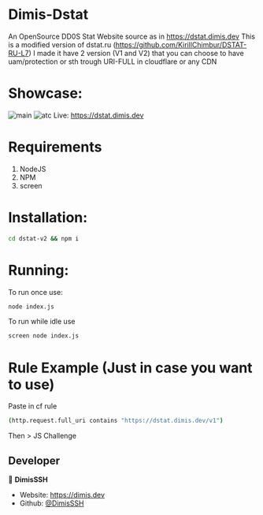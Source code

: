 # Dimis-Dstat
An OpenSource DD0S Stat Website source as in https://dstat.dimis.dev
This is a modified version of dstat.ru (https://github.com/KirillChimbur/DSTAT-RU-L7)
I made it have 2 version (V1 and V2) that you can choose to have uam/protection or sth trough URI-FULL in cloudflare or any CDN


# Showcase: 
![main](https://cdn.discordapp.com/attachments/1012085212823437334/1014508050461233203/main.PNG)
![atc](https://cdn.discordapp.com/attachments/1012085212823437334/1014508093150867477/atc.PNG)
Live: https://dstat.dimis.dev

# Requirements
1. NodeJS
2. NPM
3. screen


# Installation:
```sh
cd dstat-v2 && npm i
```

# Running:

To run once use:
```sh
node index.js
```

To run while idle use
```sh
screen node index.js
```

# Rule Example (Just in case you want to use)
Paste in cf rule
```sh
(http.request.full_uri contains "https://dstat.dimis.dev/v1")
```
Then > JS Challenge


## Developer

👤 **DimisSSH**

- Website: https://dimis.dev
- Github: [@DimisSSH](https://github.com/DimisSSH)
